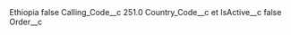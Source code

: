 <?xml version="1.0" encoding="UTF-8"?>
<CustomMetadata xmlns="http://soap.sforce.com/2006/04/metadata" xmlns:xsi="http://www.w3.org/2001/XMLSchema-instance" xmlns:xsd="http://www.w3.org/2001/XMLSchema">
    <label>Ethiopia</label>
    <protected>false</protected>
    <values>
        <field>Calling_Code__c</field>
        <value xsi:type="xsd:double">251.0</value>
    </values>
    <values>
        <field>Country_Code__c</field>
        <value xsi:type="xsd:string">et</value>
    </values>
    <values>
        <field>IsActive__c</field>
        <value xsi:type="xsd:boolean">false</value>
    </values>
    <values>
        <field>Order__c</field>
        <value xsi:nil="true"/>
    </values>
</CustomMetadata>
